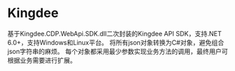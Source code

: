 ﻿# Kingdee
基于Kingdee.CDP.WebApi.SDK.dll二次封装的Kingdee API SDK，支持.NET 6.0+，支持Windows和Linux平台。
将所有json对象转换为C#对象，避免组合json字符串的麻烦。
每个对象都采用最少参数实现业务方法的调用，最终用户可根据业务需要进行扩展。
